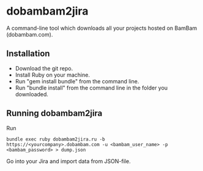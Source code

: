 dobambam2jira
=============

A command-line tool which downloads all your projects hosted on BamBam (dobambam.com).


Installation
------------

 * Download the git repo.
 * Install Ruby on your machine.
 * Run "gem install bundle" from the command line.
 * Run "bundle install" from the command line in the folder you downloaded.

Running dobambam2jira
---------------------

Run
```
bundle exec ruby dobambam2jira.ru -b https://<yourcompany>.dobambam.com -u <bambam_user_name> -p <bambam_password> > dump.json
```

Go into your Jira and import data from JSON-file.
